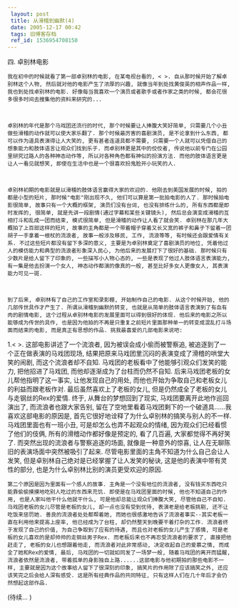 ```yaml
---
 layout: post
 title: 从滑稽到幽默(4)
 date: 2005-12-17 00:42
 tags: 旧博客存档
 ref_id: 1536954708150
---
```

四. 卓别林电影



    我在初中的时候就看了第一部卓别林的电影, 在某电视台看的, < >. 自从那时候开始了解卓别林这个人物, 然后就对他的电影产生了浓厚的兴趣, 就像当年到处找黄俊英的相声作品一样, 我也到处找卓别林的电影. 好像每当我喜欢一个演员或者歌手或者作家之类的时候, 都会花很多很多时间去搜集他的资料来研究的...



    卓别林的年代是那个马戏团还流行的时代, 那个时候要让人捧腹大笑好简单, 只需要几个小丑做些滑稽的动作就可以使大家乐翻了. 那个时候最厉害的喜剧演员, 是不论拿到什么东西, 都可以作为道具表演得让人大笑的, 更有甚者连道具都不需要, 只需要一个人就可以凭借自己的想象能力和肢体语言让观众们找到乐子. 而卓别林更是其中的佼佼者, 传说他以前专门在公园里研究过路人的各种神态动作等, 所以对各种角色都有神似的扮演方法. 而他的肢体语言更是让人一看见就想笑, 即使在生活中也是一个很喜欢扮鬼脸开小玩笑的人.



    卓别林初期的电影就是以滑稽的肢体语言赢得大家的欢迎的. 他刚去到美国发展的时候, 拍的都是小型的短片, 那时候"电影"刚出现不久, 他们可以算是第一批拍电影的人了. 那时候拍电影很简单, 故事只有一个大概的框架, 演员们没有台词, 也没有排练什么的, 所有东西都是即时发挥的, 很简单, 就是先讲一段剧情(通过字幕和某些关键镜头), 然后总会演变成滑稽的互相打斗和乱成一团而结束, 模式很简单, 但是滑稽的动作让人看了就会笑. 卓别林在那几年大概拍了上百部这样的短片, 故事的主角都是一个带着帽子穿着又长又宽的裤子和鼻子下留着一团胡子一手拿着一根杖的流浪者, 故事一般涉及移民, 工作, 流浪等等, 有时候还会跟爱情有关系. 不过这些短片都没有留下多深的意义, 主要是为卓别林奠定了喜剧演员的地位, 凭着他过人的模仿能力和典型的流浪者形象深入民心, 为他后来的发展打下了很好的基础. 那时候只有少数片是给人留下了印象的, 一些描写小人物心态的, 一些是表现了他过人肢体语言表演能力, 有一集是他去扮演一个女人, 神态动作都演的像真的一般, 甚至比好多女人更像女人, 其表演能力可见一斑.



    到了后来, 卓别林有了自己的工作室和录影棚, 开始制作自己的电影. 从这个时候开始, 他的几部传世具作才产生了. 所谓从滑稽到幽默的转变, 也就是从简单的肢体语言表演到了有血有肉的剧情电影, 这个过程从卓别林电影的发展里面可以得到很好的体现. 他后来的电影之所以能够成为传世的具作, 也是因为他拍的不再是只重复之前短片里面那种单一的转变成混乱打斗场面而结束的电影, 而是真正有思想的作品. 挑我最喜爱的几部电影来说吧:



1.< >. 这部电影讲述了一个流浪者, 因为被误会成小偷而被警察追, 被追逐到了一个正在做表演的马戏团现场,
结果把原来马戏团里沉闷的表演变成了滑稽的哄堂大笑的闹剧, 而这个流浪者却不自知. 马戏团的老板看中了他能够引观众们发笑的能力, 把他招进了马戏团,
而他却逐渐成为了台柱而仍然不自知. 后来马戏团老板的女儿帮他指明了这一事实, 让他发现自己的用处, 而他也开始为争取自己和老板女儿的利益而跟老板作对.
最后虽然喜欢上了老板的女儿, 但是仍然成全了老板的女儿与走钢丝的Rex的爱情. 终于, 从舞台的梦想回到了现实, 马戏团要离开此地作巡回演出了,
而流浪者也跟大家告别, 留在了空地里看着马戏团剩下的一个破道具......我喜欢这部电影的原因是, 首先它很好地诠释了为什么卓别林的搞笑与别人的不一样.
马戏团里面也有一班小丑, 可是却怎么也弄不起观众的情绪, 因为观众们已经看惯了他们的伎俩, 所有的滑稽动作都好像是预定的, 看了几百遍,
大家都觉得不再好笑了. 而突然出现的流浪者与警察追逐的场面, 就像是一种意外的惊喜, 让人在无聊陈旧的表演场面中突然被吸引了起来.
尽管电影里面的主角不知道为什么自己会让人发笑, 但是卓别林自己绝对是已经掌握了让人发笑的秘诀, 这是他的表演中带有灵性的部分,
也是为什么卓别林比别的演员更受欢迎的原因.

    第二个原因是因为里面有一个感人的故事. 主角是一个没有地位的流浪者, 没有钱买东西吃只能靠偷偷摸摸地吃别人吃过的东西来充饥. 即使是在马戏团里面的时候, 他也不知道自己的作用, 也是人家叫他干什么他就干什么, 可是他却总能让观众们捧腹大笑, 尽管他自己不自知. 马戏团老板的女儿尽管是老板的女儿, 却一点也没有受到优待, 表演老是给老板挑剔, 还不让吃饭来惩罚她. 善良的流浪者处处都帮着她, 而她也很感激地告诉了流浪者事实--其实老板一直在利用他来提高上座率, 他已经成为了台柱, 却仍然整天到晚要干着打杂的工作. 流浪者终于发现了自己的价值, 为自己争取到了应有的待遇, 而且也对老板的女儿产生了感情, 可是老板的女儿喜欢的是却帅帅的走钢丝男子Rex. 而老板后来也不再忍受流浪者的要求了, 直接把他赶走了, 老板的女儿也想跟着他走, 而流浪者对此非常感动, 决定收起自己的爱慕之情, 而成全了她和Rex的爱情, 最后, 马戏团的一切就如同发了一场梦一般, 随着马戏团的离开而猛醒, 流浪者依然是流浪者, 带着孤单的身影独自上路......这部电影与他初期拍的那些电影不一样, 主要就是因为这个故事给人留下了很深刻的印象, 搞笑片的作用除了应该搞笑之外, 还应该笑完之后会给人深有感受. 这是所有经典作品的共同特征, 只有这样人们在几十年后才会仍然想起这部作品.



(待续... )

